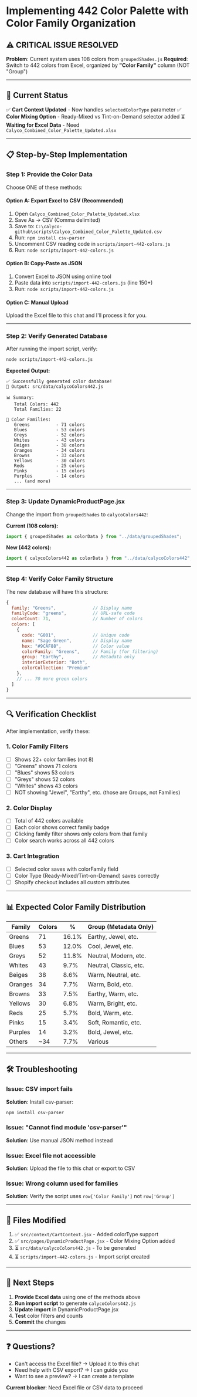 # Implementing 442 Color Palette with Color Family Organization

## ⚠️ CRITICAL ISSUE RESOLVED

**Problem**: Current system uses 108 colors from `groupedShades.js`
**Required**: Switch to 442 colors from Excel, organized by **"Color Family"** column (NOT "Group")

---

## 🎯 Current Status

✅ **Cart Context Updated** - Now handles `selectedColorType` parameter
✅ **Color Mixing Option** - Ready-Mixed vs Tint-on-Demand selector added
⏳ **Waiting for Excel Data** - Need `Calyco_Combined_Color_Palette_Updated.xlsx`

---

## 📋 Step-by-Step Implementation

### **Step 1: Provide the Color Data**

Choose ONE of these methods:

#### **Option A: Export Excel to CSV** (Recommended)
1. Open `Calyco_Combined_Color_Palette_Updated.xlsx`
2. Save As → CSV (Comma delimited)
3. Save to: `C:\calyco-github\scripts\Calyco_Combined_Color_Palette_Updated.csv`
4. Run: `npm install csv-parser`
5. Uncomment CSV reading code in `scripts/import-442-colors.js`
6. Run: `node scripts/import-442-colors.js`

#### **Option B: Copy-Paste as JSON**
1. Convert Excel to JSON using online tool
2. Paste data into `scripts/import-442-colors.js` (line 150+)
3. Run: `node scripts/import-442-colors.js`

#### **Option C: Manual Upload**
Upload the Excel file to this chat and I'll process it for you.

---

### **Step 2: Verify Generated Database**

After running the import script, verify:

```bash
node scripts/import-442-colors.js
```

**Expected Output:**
```
✅ Successfully generated color database!
📁 Output: src/data/calycoColors442.js

📊 Summary:
   Total Colors: 442
   Total Families: 22

🎨 Color Families:
   Greens          - 71 colors
   Blues           - 53 colors
   Greys           - 52 colors
   Whites          - 43 colors
   Beiges          - 38 colors
   Oranges         - 34 colors
   Browns          - 33 colors
   Yellows         - 30 colors
   Reds            - 25 colors
   Pinks           - 15 colors
   Purples         - 14 colors
   ... (and more)
```

---

### **Step 3: Update DynamicProductPage.jsx**

Change the import from `groupedShades` to `calycoColors442`:

**Current (108 colors):**
```javascript
import { groupedShades as colorData } from "../data/groupedShades";
```

**New (442 colors):**
```javascript
import { calycoColors442 as colorData } from "../data/calycoColors442";
```

---

### **Step 4: Verify Color Family Structure**

The new database will have this structure:

```javascript
{
  family: "Greens",              // Display name
  familyCode: "greens",          // URL-safe code
  colorCount: 71,                // Number of colors
  colors: [
    {
      code: "G001",              // Unique code
      name: "Sage Green",        // Display name
      hex: "#9CAF88",            // Color value
      colorFamily: "Greens",     // Family (for filtering)
      group: "Earthy",           // Metadata only
      interiorExterior: "Both",
      colorCollection: "Premium"
    },
    // ... 70 more green colors
  ]
}
```

---

## 🔍 Verification Checklist

After implementation, verify these:

### **1. Color Family Filters**
- [ ] Shows 22+ color families (not 8)
- [ ] "Greens" shows 71 colors
- [ ] "Blues" shows 53 colors
- [ ] "Greys" shows 52 colors
- [ ] "Whites" shows 43 colors
- [ ] NOT showing "Jewel", "Earthy", etc. (those are Groups, not Families)

### **2. Color Display**
- [ ] Total of 442 colors available
- [ ] Each color shows correct family badge
- [ ] Clicking family filter shows only colors from that family
- [ ] Color search works across all 442 colors

### **3. Cart Integration**
- [ ] Selected color saves with colorFamily field
- [ ] Color Type (Ready-Mixed/Tint-on-Demand) saves correctly
- [ ] Shopify checkout includes all custom attributes

---

## 📊 Expected Color Family Distribution

| Family | Colors | % | Group (Metadata Only) |
|--------|--------|---|-----------------------|
| Greens | 71 | 16.1% | Earthy, Jewel, etc. |
| Blues | 53 | 12.0% | Cool, Jewel, etc. |
| Greys | 52 | 11.8% | Neutral, Modern, etc. |
| Whites | 43 | 9.7% | Neutral, Classic, etc. |
| Beiges | 38 | 8.6% | Warm, Neutral, etc. |
| Oranges | 34 | 7.7% | Warm, Bold, etc. |
| Browns | 33 | 7.5% | Earthy, Warm, etc. |
| Yellows | 30 | 6.8% | Warm, Bright, etc. |
| Reds | 25 | 5.7% | Bold, Warm, etc. |
| Pinks | 15 | 3.4% | Soft, Romantic, etc. |
| Purples | 14 | 3.2% | Bold, Jewel, etc. |
| Others | ~34 | 7.7% | Various |

---

## 🛠️ Troubleshooting

### **Issue: CSV import fails**
**Solution**: Install csv-parser:
```bash
npm install csv-parser
```

### **Issue: "Cannot find module 'csv-parser'"**
**Solution**: Use manual JSON method instead

### **Issue: Excel file not accessible**
**Solution**: Upload the file to this chat or export to CSV

### **Issue: Wrong column used for families**
**Solution**: Verify the script uses `row['Color Family']` not `row['Group']`

---

## 📁 Files Modified

1. ✅ `src/context/CartContext.jsx` - Added colorType support
2. ✅ `src/pages/DynamicProductPage.jsx` - Color Mixing Option added
3. ⏳ `src/data/calycoColors442.js` - To be generated
4. ⏳ `scripts/import-442-colors.js` - Import script created

---

## 🚀 Next Steps

1. **Provide Excel data** using one of the methods above
2. **Run import script** to generate `calycoColors442.js`
3. **Update import** in DynamicProductPage.jsx
4. **Test** color filters and counts
5. **Commit** the changes

---

## ❓ Questions?

- Can't access the Excel file? → Upload it to this chat
- Need help with CSV export? → I can guide you
- Want to see a preview? → I can create a template

**Current blocker**: Need Excel file or CSV data to proceed
